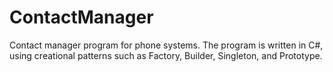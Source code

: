 # ContactManager
Contact manager program for phone systems. The program is written in C#, using creational patterns such as Factory, Builder, Singleton, and Prototype.
